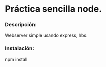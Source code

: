 # Práctica sencilla node. 

### Descripción:

Webserver simple usando express, hbs.

### Instalación:

npm install
